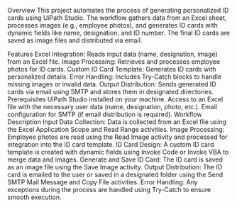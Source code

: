 Overview
This project automates the process of generating personalized ID cards using UiPath Studio. The workflow gathers data from an Excel sheet, processes images (e.g., employee photos), and generates ID cards with dynamic fields like name, designation, and ID number. The final ID cards are saved as image files and distributed via email.

Features
Excel Integration: Reads input data (name, designation, image) from an Excel file.
Image Processing: Retrieves and processes employee photos for ID cards.
Custom ID Card Template: Generates ID cards with personalized details.
Error Handling: Includes Try-Catch blocks to handle missing images or invalid data.
Output Distribution: Sends generated ID cards via email using SMTP and stores them in designated directories.
Prerequisites
UiPath Studio installed on your machine.
Access to an Excel file with the necessary user data (name, designation, photo, etc.).
Email configuration for SMTP (if email distribution is required).
Workflow Description
Input Data Collection: Data is collected from an Excel file using the Excel Application Scope and Read Range activities.
Image Processing: Employee photos are read using the Read Image activity and processed for integration into the ID card template.
ID Card Design: A custom ID card template is created with dynamic fields using Invoke Code or Invoke VBA to merge data and images.
Generate and Save ID Card: The ID card is saved as an image file using the Save Image activity.
Output Distribution: The ID card is emailed to the user or saved in a designated folder using the Send SMTP Mail Message and Copy File activities.
Error Handling: Any exceptions during the process are handled using Try-Catch to ensure smooth execution.
